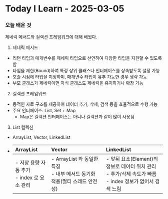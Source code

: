 # Today I Learn - 2025-03-05

### 오늘 배운 것
제네릭 메서드와 컬렉션 프레임워크에 대해 배웠다.

1. 제네릭 메서드
- 리턴 타입과 매개변수를 제네릭 타입으로 선언하여 다양한 타입을 지원할 수 있도록 함
- 타입을 제한(Bound)하여 특정 상위 클래스나 인터페이스를 상속받도록 설정 가능
- 호출 시점에 타입을 지정하며, 매개변수 타입이 유추 가능한 경우 생략 가능
- 부모 클래스가 제네릭이면 자식 클래스도 제네릭을 유지하거나 확장 가능

2. 컬렉션 프레임워크
- 동적인 자료 구조를 제공하여 데이터 추가, 삭제, 검색 등을 효율적으로 수행 가능
- 주요 인터페이스: List, Set + Map
  - Map은 컬렉션 인터페이스는 아니나 컬렉션과 같이 많이 사용됨

3. List 컬렉션
- ArrayList, Vector, LinkedList
- |ArrayList|Vector|LinkedList|
  |:--------|:-----|:---------|
  |- 저장 용량 자동 추가<br>- index 로 요소 관리|- ArrayList 와 동일한 특징<br>- 내부 메서드 동기화 적용(멀티 스레드 안전성)|- 앞뒤 요소(Element)의 정보로 데이터 위치 관리<br>- 추가/삭제 속도가 빠름<br>- index 정보가 없어서 검색 느림|